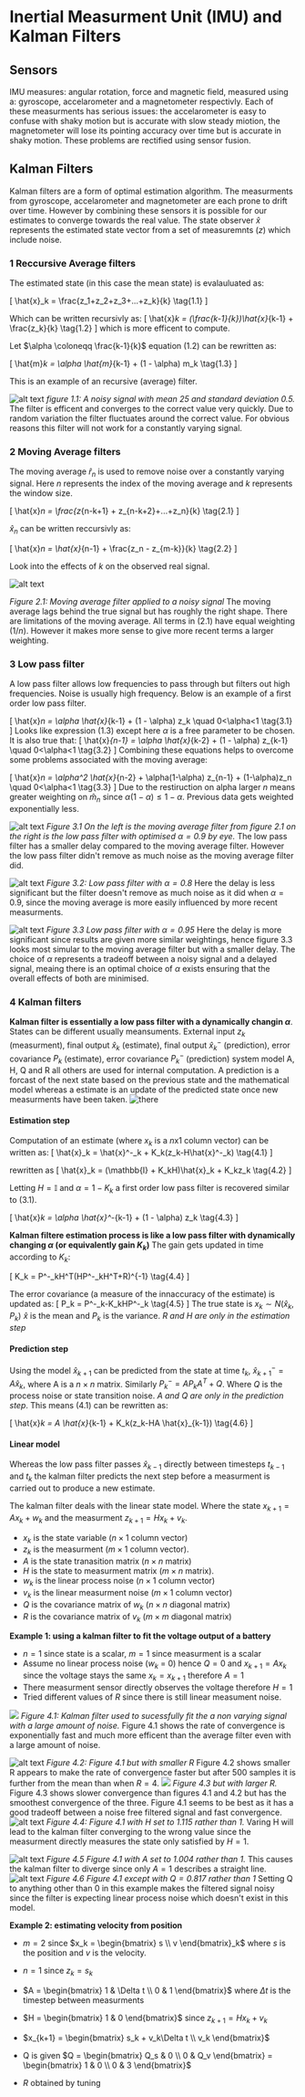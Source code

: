 # Inertial Measurment Unit (IMU) and Kalman Filters



## Sensors

IMU measures: angular rotation, force and magnetic field, measured using a: gyroscope, accelarometer and a magnetometer respectivly. Each of these measurments has serious issues: the accelarometer is easy to confuse with shaky motion but is accurate with slow steady miotion, the magnetometer will lose its pointing accuracy over time but is accurate in shaky motion. These problems are rectified using sensor fusion.

## Kalman Filters

Kalman filters are a form of optimal estimation algorithm. The measurments from gyroscope, accelarometer and magnetometer are each prone to drift over time. However by combining these sensors it is possible for our estimates to converge towards the real value. The state observer $\hat{x}$ represents the estimated state vector from a set of measuremnts ($z$) which include noise. 

### 1 Reccursive Average filters

The estimated state (in this case the mean state) is evalauluated as:

\[ 
    \hat{x}_k = \frac{z_1+z_2+z_3+...+z_k}{k} \tag{1.1}
\] 


Which can be written recursivly as:
\[ 
    \hat{x}_k = (\frac{k-1}{k})\hat{x}_{k-1} + \frac{z_k}{k} \tag{1.2}
\]
which is more efficent to compute.

Let $\alpha \coloneqq \frac{k-1}{k}$ equation (1.2) can be rewritten as:

\[
    \hat{m}_k = \alpha \hat{m}_{k-1} + (1 - \alpha) m_k \tag{1.3}
\]

This is an example of an recursive (average) filter. 



![alt text](image-8.png)
_figure 1.1: A noisy signal with mean 25 and standard deviation 0.5._
The filter is efficent and converges to the correct value very quickly. Due to random variation the filter fluctuates around the correct value. For obvious reasons this filter will not work for a constantly varying signal.

### 2 Moving Average filters

The moving average $\hat{r}_n$ is used to remove noise over a constantly varying signal. Here $n$ represents the index of the moving average and $k$ represents the window size.

\[
    \hat{x}_n = \frac{z_{n-k+1} + z_{n-k+2}+...+z_n}{k} \tag{2.1}
\]

$\hat{x}_n$ can be written reccursivly as:

\[
    \hat{x}_n = \hat{x}_{n-1} + \frac{z_n - z_{m-k}}{k} \tag{2.2}
\]

Look into the effects of $k$ on the observed real signal.

![alt text](image-9.png)

_Figure 2.1: Moving average filter applied to a noisy signal_
The moving average lags behind the true signal but has roughly the right shape. There are limitations of the moving average. All terms in $(2.1)$ have equal weighting ($1/n$). However it makes more sense to give more recent terms a larger weighting.

### 3 Low pass filter

A low pass filter allows low frequencies to pass through but filters out high frequencies. Noise is usually high frequency. Below is an example of a first order low pass filter.

\[
    \hat{x}_n = \alpha \hat{x}_{k-1} + (1 - \alpha) z_k \quad 0<\alpha<1 \tag{3.1} 
\]
Looks like expression (1.3) except here $\alpha$ is a free parameter to be chosen. It is also true that:
\[
    \hat{x}_{n-1} = \alpha \hat{x}_{k-2} + (1 - \alpha) z_{k-1} \quad 0<\alpha<1 \tag{3.2}
\]
Combining these equations helps to overcome some problems associated with the moving average:

\[
    \hat{x}_n = \alpha^2 \hat{x}_{n-2} + \alpha(1-\alpha) z_{n-1} + (1-\alpha)z_n \quad 0<\alpha<1 \tag{3.3}
\]
Due to the restiruction on alpha larger $n$ means greater weighting on $\hat{m}_n$ since $\alpha(1-\alpha)\leq 1-\alpha$. Previous data gets weighted exponentially less. 

![alt text](image-10.png)
_Figure 3.1 On the left is the moving average filter from figure 2.1 on the right is the low pass filter with optimised $\alpha = 0.9$ by eye._
The low pass filter has a smaller delay compared to the moving average filter. However the low pass filter didn't remove as much noise as the moving average filter did.

![alt text](image-13.png)
_Figure 3.2: Low pass filter with $\alpha = 0.8$_
Here the delay is less significant but the filter doesn't remove as much noise as it did when $\alpha = 0.9$, since the moving average is more easily influenced by more recent measurments.

![alt text](image-14.png)
_Figure 3.3 Low pass filter with $\alpha = 0.95$_
Here the delay is more significant since results are given more similar weightings, hence figure 3.3 looks most simular to the moving average filter but with a smaller delay. The choice of $\alpha$ represents a tradeoff between a noisy signal and a delayed signal, meaing there is an optimal choice of $\alpha$ exists ensuring that the overall effects of both are minimised.


### 4 Kalman filters

**Kalman filter is essentially a low pass filter with a dynamically changin $\alpha$**.  States can be different usually meansuments. External input $z_k$ (measurment), final output $\hat{x}_k$ (estimate), final output $\hat{x}^-_k$ (prediction), error covariance $P_k$ (estimate), error covariance $P_k^-$ (prediction) system model A, H, Q and R all others are used for internal computation. A prediction is a forcast of the next state based on the previous state and the mathematical model whereas a estimate is an update of the predicted state once new measurments have been taken.
![there](image.png)

#### Estimation step
Computation of an estimate (where $x_k$ is a $n$x1 column vector) can be written as:
\[
\hat{x}_k = \hat{x}^-_k + K_k(z_k-H\hat{x}^-_k) \tag{4.1}
\]

rewritten as
\[
\hat{x}_k = (\mathbb{I} + K_kH)\hat{x}_k + K_kz_k \tag{4.2}
\]

Letting $H = \mathbb{I}$ and $\alpha= 1-K_k$ a first order low pass filter is recovered similar to (3.1).

\[
\hat{x}_k = \alpha \hat{x}^-_{k-1} + (1 - \alpha) z_k \tag{4.3} 
\] 

**Kalman filtere estimation process is like a low pass filter with dynamically changing $\alpha$ (or equivalently gain $K_k$)** The gain gets updated in time according to $K_k$:

\[
K_k = P^-_kH^T(HP^-_kH^T+R)^{-1} \tag{4.4}
\]

The error covariance (a measure of the innaccuracy of the estimate) is updated as:
\[
P_k = P^-_k-K_kHP^-_k \tag{4.5}
\]
The true state is $x_k \sim N(\hat{x}_k, P_k)$ $\hat{x}$ is the mean and $P_k$ is the variance. *R and H are only in the estimation step*

#### Prediction step
Using the model $\hat{x}_{k+1}$ can be predicted from the state at time $t_k$, $\hat{x}^-_{k+1} = A\hat{x}_{k}$, where A is a $n\times n$ matrix. Similarly $P^-_k = AP_kA^T + Q$. Where $Q$ is the process noise or state transition noise. *A and Q are only in the prediction step*. This means (4.1) can be rewritten as:

\[
\hat{x}_k = A \hat{x}_{k-1} + K_k(z_k-HA \hat{x}_{k-1}) \tag{4.6}
\]
#### Linear model
Whereas the low pass filter passes $\hat{x}_{k-1}$ directly between timesteps $t_{k-1}$ and $t_{k}$ the kalman filter predicts the next step before a measurment is carried out to produce a new estimate.

The kalman filter deals with the linear state model. Where the state $x_{k+1} = Ax_k + w_k$ and the measurment $z_{k+1} = Hx_k + v_k$. 
- $x_k$ is the state variable ($n\times1$ column vector)
- $z_k$ is the measurment ($m\times1$ column vector). 
- $A$ is the state tranasition matrix ($n\times n$ matrix)
- $H$ is the state to measurment matrix ($m \times n$ matrix).
- $w_k$ is the linear process noise ($n\times1$ column vector)
- $v_k$ is the linear measurment noise ($m\times1$ column vector)
- $Q$ is the covariance matrix of $w_k$ ($n\times n$ diagonal matrix)
- $R$ is the covariance matrix of $v_k$ ($m\times m$ diagonal matrix)

**Example 1: using a kalman filter to fit the voltage output of a battery**
- $n = 1$ since state is a scalar, $m = 1$ since measurment is a scalar
- Assume no linear process noise ($w_k$ = 0) hence $Q = 0$ and $x_{k+1} = Ax_k$ since the voltage stays the same $x_k = x_{k+1}$ therefore $A=1$
- There measurment sensor directly observes the voltage therefore $H = 1$
- Tried different values of $R$ since there is still linear measument noise.

![
](image-2.png)
_Figure 4.1: Kalman filter used to sucessfully fit the a non varying signal with a large amount of noise._
Figure 4.1 shows the rate of convergence is exponentially fast and much more efficent than the average filter even with a large amount of noise.

![alt text](image-3.png)
_Figure 4.2: Figure 4.1 but with smaller R_
Figure 4.2 shows smaller R appears to make the rate of convergence faster but after 500 samples it is further from the mean than when $R=4$.
![](image-4.png)
_Figure 4.3 but with larger R._
Figure 4.3 shows slower convergence than figures 4.1 and 4.2 but has the smoothest convergence of the three. Figure 4.1 seems to be best as it has a good tradeoff between a noise free filtered signal and fast convergence.
![alt text](image-5.png)
_Figure 4.4: Figure 4.1 with H set to $1.115$ rather than $1$._
Varing H will lead to the kalman filter converging to the wrong value since the measurment directly measures the state only satisfied by $H = 1$.

![alt text](image-6.png)
_Figure 4.5 Figure 4.1 with A set to 1.004 rather than 1._
This causes the kalman filter to diverge since only $A=1$ describes a straight line.
![alt text](image-7.png) 
_Figure 4.6 Figure 4.1 except with $Q = 0.817$ rather than 1_
Setting Q to anything other than $0$ in this example makes the filtered signal noisy since the filter is expecting linear process noise which doesn't exist in this model.


**Example 2: estimating velocity from position**
- $m = 2$ since $x_k = \begin{bmatrix}
s \\
v
\end{bmatrix}_k$ where $s$ is the position and $v$ is the velocity.
- $n = 1$ since $z_k = s_k$

- $A = 
\begin{bmatrix}
1 & \Delta t \\
0 & 1
\end{bmatrix}$ where $\Delta t$ is the timestep between measurments
- $H = \begin{bmatrix}
1 &
0
\end{bmatrix}$ since $z_{k+1} = Hx_k + v_k$
- $x_{k+1} = \begin{bmatrix}
s_k + v_k\Delta t \\ v_k 
\end{bmatrix}$
- Q is given $Q = \begin{bmatrix}
Q_s & 0 \\
0 & Q_v
\end{bmatrix} = \begin{bmatrix}
1 & 0 \\
0 & 3
\end{bmatrix}$ 
- $R$ obtained by tuning



